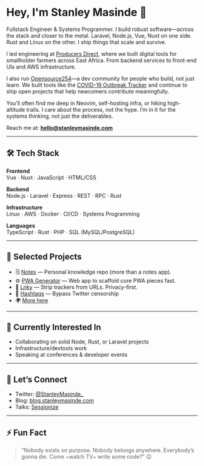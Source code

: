 # Hey, I'm Stanley Masinde 👋

Fullstack Engineer & Systems Programmer. I build robust software—across the stack and closer to the metal. Laravel, Node.js, Vue, Nuxt on one side. Rust and Linux on the other. I ship things that scale and survive.

I led engineering at [Producers Direct](https://producersdirect.org/farm-direct/), where we built digital tools for smallholder farmers across East Africa. From backend services to front-end UIs and AWS infrastructure.

I also run [Opensource254](https://github.com/opensource254)—a dev community for people who build, not just learn. We built tools like the [COVID-19 Outbreak Tracker](https://github.com/opensource254/Covid-19-web) and continue to ship open projects that help newcomers contribute meaningfully.

You’ll often find me deep in Neovim, self-hosting infra, or hiking high-altitude trails. I care about the process, not the hype. I’m in it for the systems thinking, not just the deliverables.

Reach me at: **<hello@stanleymasinde.com>**

---

## 🛠️ Tech Stack

**Frontend**  
Vue · Nuxt · JavaScript · HTML/CSS

**Backend**  
Node.js · Laravel · Express · REST · RPC · Rust

**Infrastructure**  
Linux · AWS · Docker · CI/CD · Systems Programming

**Languages**  
TypeScript · Rust · PHP · SQL (MySQL/PostgreSQL)

---

## 🧩 Selected Projects

- 🗒️ [Notes](https://github.com/stanleymasinde/notes) — Personal knowledge repo (more than a notes app).
- ⚙️ [PWA Generator](https://github.com/opensource254/pwa-generator) — Web app to scaffold core PWA pieces fast.
- 🔗 [Lnky](https://github.com/stanleymasinde/Lnky) — Strip trackers from URLs. Privacy-first.
- 🧵 [Hashtags](https://github.com/stanleymasinde/hashtags) — Bypass Twitter censorship
- 🌍 [More here](https://oss.stanleymasinde.com)

---

## 👀 Currently Interested In

- Collaborating on solid Node, Rust, or Laravel projects  
- Infrastructure/devtools work  
- Speaking at conferences & developer events

---

## 🔗 Let’s Connect

- Twitter: [@StanleyMasinde_](https://twitter.com/StanleyMasinde_)  
- Blog: [blog.stanleymasinde.com](https://blog.stanleymasinde.com)  
- Talks: [Sessionize](https://sessionize.com/stanleymasinde)

---

## ⚡ Fun Fact

> “Nobody exists on purpose. Nobody belongs anywhere. Everybody’s gonna die. Come ~watch TV~ write some code?” 😉
